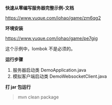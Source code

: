 **快速从零编写服务器完整示例-文档**

https://www.yuque.com/iohao/game/zm6qg2



**环境安装**

https://www.yuque.com/iohao/game/pe7gig

这个示例中，lombok 不是必须的。



**运行步骤**

1. 服务器启动类 DemoApplication.java
2. 模拟客户端启动类 DemoWebsocketClient.java



**打 jar 包运行**

> mvn clean package

